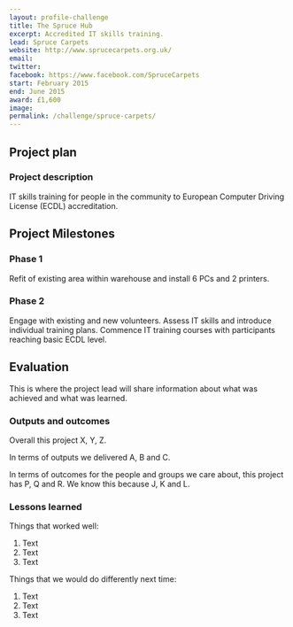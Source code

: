 ```yaml
---
layout: profile-challenge
title: The Spruce Hub
excerpt: Accredited IT skills training.
lead: Spruce Carpets
website: http://www.sprucecarpets.org.uk/
email: 
twitter: 
facebook: https://www.facebook.com/SpruceCarpets
start: February 2015
end: June 2015
award: £1,600
image:
permalink: /challenge/spruce-carpets/
---
```


## Project plan

### Project description

IT skills training for people in the community to European Computer Driving License (ECDL) accreditation. 



## Project Milestones

### Phase 1

Refit of existing area within warehouse and install 6 PCs and 2 printers.

### Phase 2

Engage with existing and new volunteers. Assess IT skills and introduce individual training plans. Commence IT training courses with participants reaching basic ECDL level. 



## Evaluation

This is where the project lead will share information about what was achieved and what was learned.

### Outputs and outcomes

Overall this project X, Y, Z.

In terms of outputs we delivered A, B and C.

In terms of outcomes for the people and groups we care about, this project has P, Q and R. We know this because J, K and L.

### Lessons learned

Things that worked well:

1. Text
2. Text
3. Text

Things that we would do differently next time:

1. Text
2. Text
3. Text